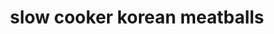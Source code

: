 ---
servings:
notes:
directions: |-
  * Mix the soy sauce, vinegar, brown sugar, soda, garlic, and scallions together
  * Place the meatballs and sauce in your slow cooker
  * Cook on low for 4-6 hours or high for 2-3 hours
  * Right before serving mix your cornstarch with about a tablespoon of water, just enough to make a slurry
  * Then add the slurry to the meatballs to thicken the sauce a bit
ingredients: |-
  * 1 pound frozen meatballs - dont use frozen meatballs. they are gross. make your own meatballs
  * ¾ cup soy sauce
  * 1 tablespoon rice wine vinegar
  * 1 cup brown sugar
  * ¾ cup cola soda
  * 2 cloves garlic chopped
  * 4-6 scallions
  * 1 ½ tablespoons cornstarch
rating: 3
ease: intermediate
category: appetizer
href: 'https://lifewiththecrustcutoff.com/slow-cooker-korean-meatballs/'
totalTime:
cookTime:
prepTime:
title: slow cooker korean meatballs
path: /slow-cooker-korean-meatballs
---